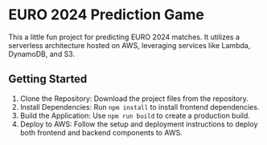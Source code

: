 # EURO 2024 Prediction Game
This a little fun project for predicting EURO 2024 matches. It utilizes a serverless architecture hosted on AWS, leveraging services like Lambda, DynamoDB, and S3.

## Getting Started
1. Clone the Repository: Download the project files from the repository.
2. Install Dependencies: Run ```npm install``` to install frontend dependencies.
3. Build the Application: Use ```npm run build``` to create a production build.
4. Deploy to AWS: Follow the setup and deployment instructions to deploy both frontend and backend components to AWS.